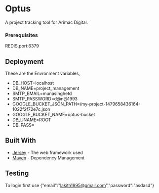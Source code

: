 # Optus

A project tracking tool for Arimac Digital.


### Prerequisites

REDIS,port:6379


## Deployment

These are the Envronment variables,
* DB_HOST=localhost
* DB_NAME=project_management
* SMTP_EMAIL=munasinghetd
* SMTP_PASSWORD=d@n@1993
* GOOGLE_BUCKET_JSON_PATH=/my-project-1479658436164-1022f2f72e7c.json
* GOOGLE_BUCKET_NAME=optus-bucket
* DB_UNAME=ROOT
* DB_PASS=

## Built With

* [Jersey](https://jersey.github.io/) - The web framework used
* [Maven](https://maven.apache.org/) - Dependency Management

## Testing
To login first use {"email":"lakith1995@gmail.com","password":"asdasd"}






